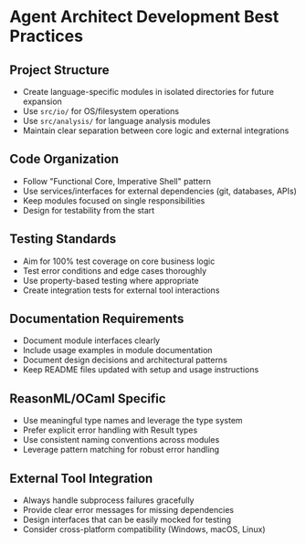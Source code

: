 # Agent Architect Development Best Practices

## Project Structure
- Create language-specific modules in isolated directories for future expansion
- Use `src/io/` for OS/filesystem operations 
- Use `src/analysis/` for language analysis modules
- Maintain clear separation between core logic and external integrations

## Code Organization
- Follow "Functional Core, Imperative Shell" pattern
- Use services/interfaces for external dependencies (git, databases, APIs)
- Keep modules focused on single responsibilities
- Design for testability from the start

## Testing Standards
- Aim for 100% test coverage on core business logic
- Test error conditions and edge cases thoroughly
- Use property-based testing where appropriate
- Create integration tests for external tool interactions

## Documentation Requirements
- Document module interfaces clearly
- Include usage examples in module documentation
- Document design decisions and architectural patterns
- Keep README files updated with setup and usage instructions

## ReasonML/OCaml Specific
- Use meaningful type names and leverage the type system
- Prefer explicit error handling with Result types
- Use consistent naming conventions across modules
- Leverage pattern matching for robust error handling

## External Tool Integration
- Always handle subprocess failures gracefully
- Provide clear error messages for missing dependencies
- Design interfaces that can be easily mocked for testing
- Consider cross-platform compatibility (Windows, macOS, Linux)